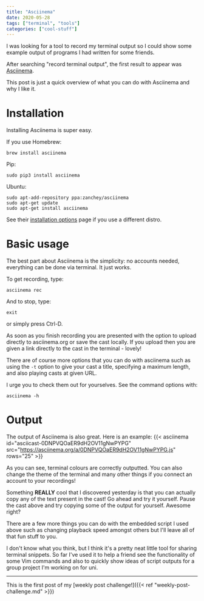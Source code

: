 ```yaml
---
title: "Asciinema"
date: 2020-05-28
tags: ["terminal", "tools"]
categories: ["cool-stuff"]
---
```


I was looking for a tool to record my terminal output so I could show some example output of programs I had written for some friends.

After searching "record terminal output", the first result to appear was [Asciinema](https://asciinema.org).

This post is just a quick overview of what you can do with Asciinema and why I like it.

# Installation
Installing Asciinema is super easy. 

If you use Homebrew:
```
brew install asciinema
```
Pip:
```
sudo pip3 install asciinema
```
Ubuntu:
```
sudo apt-add-repository ppa:zanchey/asciinema
sudo apt-get update
sudo apt-get install asciinema
```

See their [installation options](https://asciinema.org/docs/installation) page if you use a different distro.

# Basic usage
The best part about Asciinema is the simplicity: no accounts needed, everything can be done via terminal. It just works.

To get recording, type:
```
asciinema rec
```

And to stop, type:
```
exit
```
or simply press Ctrl-D.

As soon as you finish recording you are presented with the option to upload directly to asciinema.org or save the cast locally. If you upload then you are given a link directly to the cast in the terminal - lovely!

There are of course more options that you can do with asciinema such as using the `-t` option to give your cast a title, specifying a maximum length, and also playing casts at given URL.

I urge you to check them out for yourselves. See the command options with:
```
asciinema -h
```

# Output
The output of Asciinema is also great. Here is an example:
{{< asciinema id="asciicast-0DNPVQOaER9dH2OV11gNwPYPG" src="https://asciinema.org/a/0DNPVQOaER9dH2OV11gNwPYPG.js" rows="25" >}}

As you can see, terminal colours are correctly outputted. You can also change the theme of the terminal and many other things if you connect an account to your recordings!

Something **REALLY** cool that I discovered yesterday is that you can actually copy any of the text present in the cast! Go ahead and try it yourself. Pause the cast above and try copying some of the output for yourself. Awesome right?

There are a few more things you can do with the embedded script I used above such as changing playback speed amongst others but I'll leave all of that fun stuff to you.

I don't know what you think, but I think it's a pretty neat little tool for sharing terminal snippets. So far I've used it to help a friend see the functionality of some Vim commands and also to quickly show ideas of script outputs for a group project I'm working on for uni.

--------------
This is the first post of my [weekly post challenge!]({{< ref "weekly-post-challenge.md" >}})
